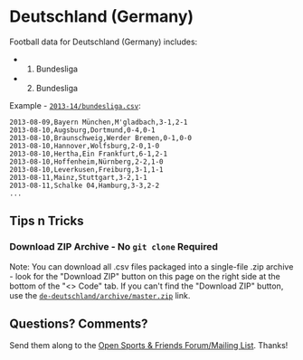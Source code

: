 # Deutschland (Germany)

Football data for Deutschland (Germany) includes:

- 1. Bundesliga
- 2. Bundesliga


Example - [`2013-14/bundesliga.csv`](2010s/2013-14/1-bundesliga.csv):

~~~
2013-08-09,Bayern München,M'gladbach,3-1,2-1
2013-08-10,Augsburg,Dortmund,0-4,0-1
2013-08-10,Braunschweig,Werder Bremen,0-1,0-0
2013-08-10,Hannover,Wolfsburg,2-0,1-0
2013-08-10,Hertha,Ein Frankfurt,6-1,2-1
2013-08-10,Hoffenheim,Nürnberg,2-2,1-0
2013-08-10,Leverkusen,Freiburg,3-1,1-1
2013-08-11,Mainz,Stuttgart,3-2,1-1
2013-08-11,Schalke 04,Hamburg,3-3,2-2
...
~~~


## Tips n Tricks

### Download ZIP Archive - No `git clone` Required

Note: You can download all .csv files packaged into a single-file .zip archive - 
look for the "Download ZIP" button on this page on the right side at the bottom of the "<> Code" tab.
If you can't find the "Download ZIP" button, use the  [`de-deutschland/archive/master.zip`](https://github.com/footballcsv/de-deutschland/archive/master.zip) link.



## Questions? Comments?

Send them along to the
[Open Sports & Friends Forum/Mailing List](http://groups.google.com/group/opensport).
Thanks!

